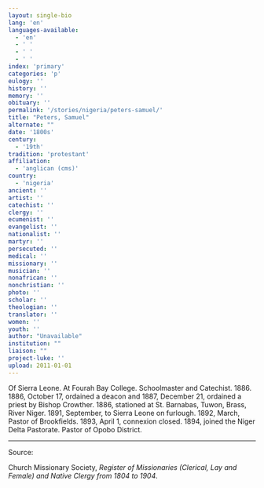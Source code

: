 ```yaml
---
layout: single-bio
lang: 'en'
languages-available:
  - 'en'
  - ' '
  - ' '
  - ' '
index: 'primary'
categories: 'p'
eulogy: ''
history: ''
memory: ''
obituary: ''
permalink: '/stories/nigeria/peters-samuel/'
title: "Peters, Samuel"
alternate: ""
date: '1800s'
century:
  - '19th'
tradition: 'protestant'
affiliation:
  - 'anglican (cms)'
country:
  - 'nigeria'
ancient: ''
artist: ''
catechist: ''
clergy: ''
ecumenist: ''
evangelist: ''
nationalist: ''
martyr: ''
persecuted: ''
medical: ''
missionary: ''
musician: ''
nonafrican: ''
nonchristian: ''
photo: ''
scholar: ''
theologian: ''
translator: ''
women: ''
youth: ''
author: "Unavailable"
institution: ""
liaison: ""
project-luke: ''
upload: 2011-01-01
---
```




Of Sierra Leone.  At Fourah Bay College. Schoolmaster and Catechist.  1886.  1886, October 17, ordained a deacon and 1887, December 21, ordained a priest by Bishop Crowther.  1886, stationed at St. Barnabas, Tuwon, Brass, River Niger.  1891, September, to Sierra Leone on furlough.  1892, March, Pastor of Brookfields.  1893, April 1, connexion closed.  1894, joined the Niger Delta Pastorate.  Pastor of Opobo District.

---

Source:

Church Missionary Society, *Register of Missionaries (Clerical, Lay and Female) and Native Clergy from 1804 to 1904*.